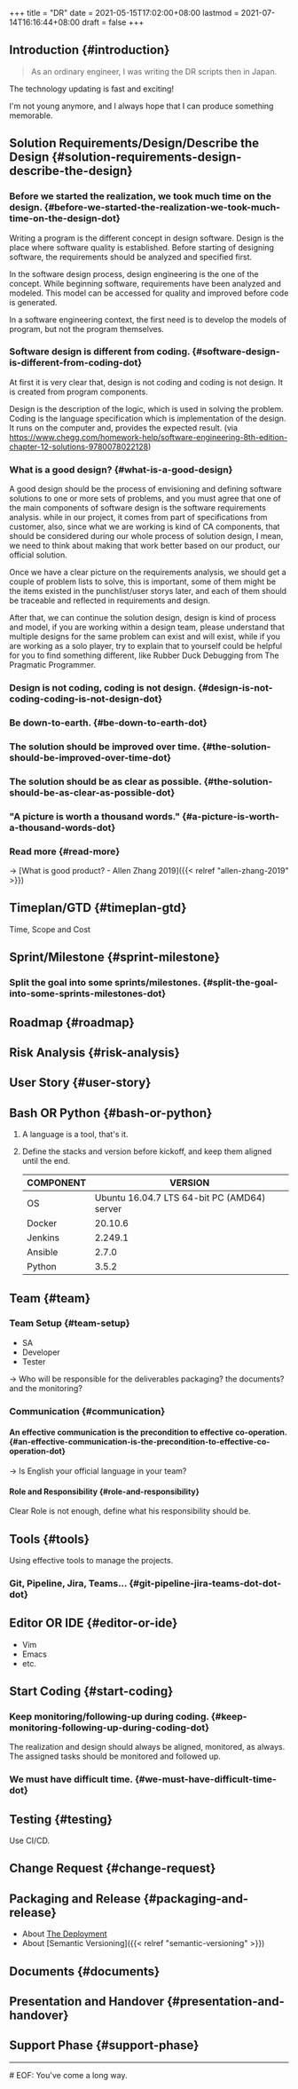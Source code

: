 +++
title = "DR"
date = 2021-05-15T17:02:00+08:00
lastmod = 2021-07-14T16:16:44+08:00
draft = false
+++

## Introduction {#introduction}

> As an ordinary engineer, I was writing the DR scripts then in Japan.

The technology updating is fast and exciting!

I'm not young anymore, and I always hope that I can produce something memorable.


## Solution Requirements/Design/Describe the Design {#solution-requirements-design-describe-the-design}


### Before we started the realization, we took much time on the design. {#before-we-started-the-realization-we-took-much-time-on-the-design-dot}

Writing a program is the different concept in design software. Design is the
place where software quality is established. Before starting of designing
software, the requirements should be analyzed and specified first.

In the software design process, design engineering is the one of the concept.
While beginning software, requirements have been analyzed and modeled. This
model can be accessed for quality and improved before code is generated.

In a software engineering context, the first need is to develop the models of
program, but not the program themselves.


### Software design is different from coding. {#software-design-is-different-from-coding-dot}

At first it is very clear that, design is not coding and coding is not design.
It is created from program components.

Design is the description of the logic, which is used in solving the problem.
Coding is the language specification which is implementation of the design.  It
runs on the computer and, provides the expected result.  (via
<https://www.chegg.com/homework-help/software-engineering-8th-edition-chapter-12-solutions-9780078022128>)


### What is a good design? {#what-is-a-good-design}

A good design should be the process of envisioning and defining software
solutions to one or more sets of problems, and you must agree that one of the
main components of software design is the software requirements analysis. while
in our project, it comes from part of specifications from customer, also, since
what we are working is kind of CA components, that should be considered during
our whole process of solution design, I mean, we need to think about making that
work better based on our product, our official solution.

Once we have a clear picture on the requirements analysis, we should get a
couple of problem lists to solve, this is important, some of them might be the
items existed in the punchlist/user storys later, and each of them should be
traceable and reflected in requirements and design.

After that, we can continue the solution design, design is kind of process and
model, if you are working within a design team, please understand that multiple
designs for the same problem can exist and will exist, while if you are working
as a solo player, try to explain that to yourself could be helpful for you to
find something different, like Rubber Duck Debugging from The Pragmatic
Programmer.


### Design is not coding, coding is not design. {#design-is-not-coding-coding-is-not-design-dot}


### Be down-to-earth. {#be-down-to-earth-dot}


### The solution should be improved over time. {#the-solution-should-be-improved-over-time-dot}


### The solution should be as clear as possible. {#the-solution-should-be-as-clear-as-possible-dot}


### "A picture is worth a thousand words." {#a-picture-is-worth-a-thousand-words-dot}


### Read more {#read-more}

-> [What is good product? - Allen Zhang 2019]({{< relref "allen-zhang-2019" >}})


## Timeplan/GTD {#timeplan-gtd}

Time, Scope and Cost


## Sprint/Milestone {#sprint-milestone}


### Split the goal into some sprints/milestones. {#split-the-goal-into-some-sprints-milestones-dot}


## Roadmap {#roadmap}


## Risk Analysis {#risk-analysis}


## User Story {#user-story}


## Bash OR Python {#bash-or-python}

1.  A language is a tool, that's it.
2.  Define the stacks and version before kickoff, and keep them aligned until the
    end.

    | COMPONENT | VERSION                                     |
    |-----------|---------------------------------------------|
    | OS        | Ubuntu 16.04.7 LTS 64-bit PC (AMD64) server |
    | Docker    | 20.10.6                                     |
    | Jenkins   | 2.249.1                                     |
    | Ansible   | 2.7.0                                       |
    | Python    | 3.5.2                                       |


## Team {#team}


### Team Setup {#team-setup}

-   SA
-   Developer
-   Tester

-> Who will be responsible for the deliverables packaging? the documents? and
   the monitoring?


### Communication {#communication}


#### An effective communication is the precondition to effective co-operation. {#an-effective-communication-is-the-precondition-to-effective-co-operation-dot}

-> Is English your official language in your team?


#### Role and Responsibility {#role-and-responsibility}

Clear Role is not enough, define what his responsibility should be.


## Tools {#tools}

Using effective tools to manage the projects.


### Git, Pipeline, Jira, Teams... {#git-pipeline-jira-teams-dot-dot-dot}


## Editor OR IDE {#editor-or-ide}

-   Vim
-   Emacs
-   etc.


## Start Coding {#start-coding}


### Keep monitoring/following-up during coding. {#keep-monitoring-following-up-during-coding-dot}

The realization and design should always be aligned, monitored, as always.<br />
The assigned tasks should be monitored and followed up.


### We must have difficult time. {#we-must-have-difficult-time-dot}


## Testing {#testing}

Use CI/CD.


## Change Request {#change-request}


## Packaging and Release {#packaging-and-release}

-   About [The Deployment](https://note.jsntn.com/deployment.html)
-   About [Semantic Versioning]({{< relref "semantic-versioning" >}})


## Documents {#documents}


## Presentation and Handover {#presentation-and-handover}


## Support Phase {#support-phase}

---

<span># EOF: You've come a long way.</span>

